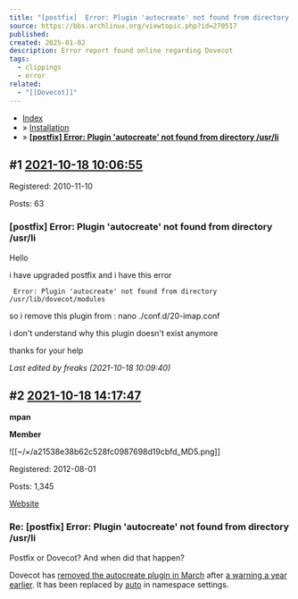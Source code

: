 ```yaml
---
title: "[postfix]  Error: Plugin 'autocreate' not found from directory /usr/li / Installation / Arch Linux Forums"
source: https://bbs.archlinux.org/viewtopic.php?id=270517
published: 
created: 2025-01-02
description: Error report found online regarding Dovecot
tags:
  - clippings
  - error
related:
  - "[[Dovecot]]"
---
```

- [Index](https://bbs.archlinux.org/index.php)
- » [Installation](https://bbs.archlinux.org/viewforum.php?id=17)
- » **[\[postfix\] Error: Plugin 'autocreate' not found from directory /usr/li](https://bbs.archlinux.org/viewtopic.php?id=270517)**

## #1 [2021-10-18 10:06:55](https://bbs.archlinux.org/viewtopic.php?pid=1998319#p1998319)

Registered: 2010-11-10

Posts: 63

### \[postfix\] Error: Plugin 'autocreate' not found from directory /usr/li

Hello

i have upgraded postfix and i have this error

```
 Error: Plugin 'autocreate' not found from directory /usr/lib/dovecot/modules
```

so i remove this plugin from : nano ./conf.d/20-imap.conf

i don't understand why this plugin doesn't exist anymore

thanks for your help

*Last edited by freaks (2021-10-18 10:09:40)*

## #2 [2021-10-18 14:17:47](https://bbs.archlinux.org/viewtopic.php?pid=1998367#p1998367)

**mpan**

**Member**

![[~/×/a21538e38b62c528fc0987698d19cbfd_MD5.png]]

Registered: 2012-08-01

Posts: 1,345

[Website](https://mpan.pl/)

### Re: \[postfix\] Error: Plugin 'autocreate' not found from directory /usr/li

Postfix or Dovecot? And when did that happen?

Dovecot has [removed the autocreate plugin in March](https://dovecot.org/pipermail/dovecot-news/2021-March/000455.html) after [a warning a year earlier](https://dovecot.org/pipermail/dovecot-news/2020-March/000436.html). It has been replaced by [auto](https://doc.dovecot.org/configuration_manual/namespace/#mailbox-settings) in namespace settings.
